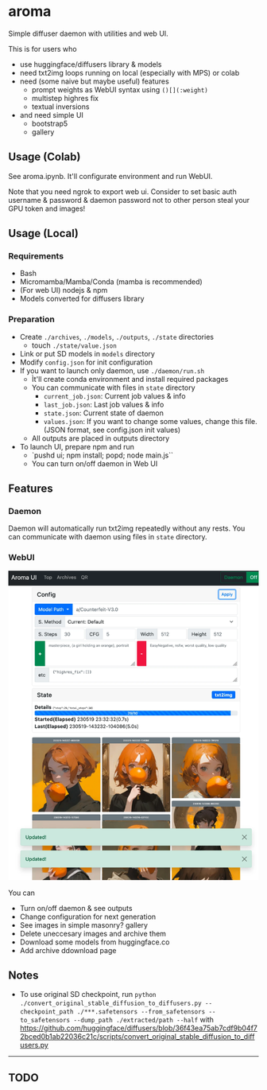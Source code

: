 # aroma

Simple diffuser daemon with utilities and web UI.

This is for users who
- use huggingface/diffusers library & models
- need txt2img loops running on local (especially with MPS) or colab
- need (some naive but maybe useful) features
  - prompt weights as WebUI syntax using `()[](:weight)`
  - multistep highres fix
  - textual inversions
- and need simple UI
  - bootstrap5
  - gallery

## Usage (Colab)

See aroma.ipynb. It'll configurate environment and run WebUI.

Note that you need ngrok to export web ui. Consider to set basic auth username & password & daemon password not to other person steal your GPU token and images!

## Usage (Local)

### Requirements

- Bash
- Micromamba/Mamba/Conda (mamba is recommended)
- (For web UI) nodejs & npm
- Models converted for diffusers library

### Preparation

- Create `./archives`, `./models`, `./outputs`, `./state` directories
  - touch `./state/value.json`
- Link or put SD models in `models` directory
- Modify `config.json` for init configuration
- If you want to launch only daemon, use `./daemon/run.sh`
  - Ìt'll create conda environment and install required packages
  - You can communicate with files in `state` directory
    - `current_job.json`: Current job values & info
    - `last_job.json`: Last job values & info
    - `state.json`: Current state of daemon
    - `values.json`: If you want to change some values, change this file. (JSON format, see config.json init values)
  - All outputs are placed in outputs directory
- To launch UI, prepare npm and run
  - `pushd ui; npm install; popd; node main.js``
  - You can turn on/off daemon in Web UI

## Features

### Daemon

Daemon will automatically run txt2img repeatedly without any rests.
You can communicate with daemon using files in `state` directory.

### WebUI

![preview](https://raw.githubusercontent.com/lumiknit/aroma/main/ui-preview.webp)

You can
- Turn on/off daemon & see outputs
- Change configuration for next generation
- See images in simple masonry? gallery
- Delete uneccesary images and archive them
- Download some models from huggingface.co
- Add archive ddownload page

## Notes

- To use original SD checkpoint, run `python ./convert_original_stable_diffusion_to_diffusers.py --checkpoint_path ./***.safetensors --from_safetensors --to_safetensors --dump_path ./extracted/path --half` with https://github.com/huggingface/diffusers/blob/36f43ea75ab7cdf9b04f72bced0b1ab22036c21c/scripts/convert_original_stable_diffusion_to_diffusers.py

---

## TODO

